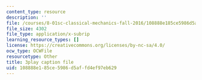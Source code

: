 ```yaml
---
content_type: resource
description: ''
file: /courses/8-01sc-classical-mechanics-fall-2016/108888e185ce5986d5affd4ef97eb629_IV9NhNIrrDw.srt
file_size: 4302
file_type: application/x-subrip
learning_resource_types: []
license: https://creativecommons.org/licenses/by-nc-sa/4.0/
ocw_type: OCWFile
resourcetype: Other
title: 3play caption file
uid: 108888e1-85ce-5986-d5af-fd4ef97eb629
---
```

